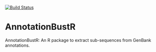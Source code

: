 [![Build Status](https://travis-ci.org/sborstein/AnnotationBustR.svg)](https://travis-ci.org/sborstein/AnnotationBustR)

# AnnotationBustR
AnnotationBustR: An R package to extract sub-sequences from GenBank annotations.

